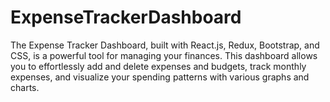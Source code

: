 # ExpenseTrackerDashboard
The Expense Tracker Dashboard, built with React.js, Redux, Bootstrap, and CSS, is a powerful tool for managing your finances. This dashboard allows you to effortlessly add and delete expenses and budgets, track monthly expenses, and visualize your spending patterns with various graphs and charts.
